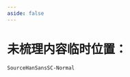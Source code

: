 ```yaml
---
aside: false
---
```


# 未梳理内容临时位置：



<!-- `fatal: HTTP/2 stream 1 was not closed cleanly before end of the underlying stream` -->


<!-- `Failed to connect to github.com port 443 after 75004 ms: Operation timed out` -->


`SourceHanSansSC-Normal`